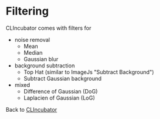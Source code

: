 # Filtering
CLIncubator comes with filters for 
* noise removal
  * Mean
  * Median
  * Gaussian blur
* background subtraction
  * Top Hat (similar to ImageJs "Subtract Background")
  * Subtract Gaussian background
* mixed
  * Difference of Gaussian (DoG)
  * Laplacien of Gaussian (LoG)

Back to [CLIncubator](https://clij.github.io/clincubator)